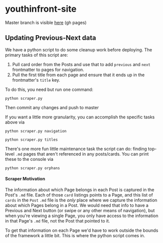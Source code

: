 # youthinfront-site

Master branch is visible [here](https://youthinfront.github.io/youthinfront-site/) (gh pages)

## Updating Previous-Next data

We have a python script to do some cleanup work before deploying. The primary tasks of this script are:

1. Pull card order from the Posts and use that to add `previous` and `next` frontmatter to pages for navigation.
2. Pull the first title from each page and ensure that it ends up in the frontmatter's `title` key.

To do this, you need but run one command:

`python scraper.py`

Then commit any changes and push to master

If you want a little more granularity, you can accomplish the specific tasks above via

`python scraper.py navigation`

`python scraper.py titles`

There's one more fun little maintenance task the script can do: finding top-level `.md` pages that aren't referenced in any posts/cards. You can print these to the console via

`python scraper.py orphans`

#### Scraper Motivation

The information about which Page belongs in each Post is captured in the Post's `.md` file. Each of those `card` listings points to a Page, and this list of `cards` in the `Post` `.md` file is the _only_ place where we capture the information about which Pages belong in a Post. We would need that info to have a Previous and Next button (or swipe or any other means of navigation), but when you're viewing a single Page, you only have access to the information in that Page's `.md` file, not the Post that pointed to it.

To get that information on each Page we'd have to work outside the bounds of the framework a little bit. This is where the python script comes in.